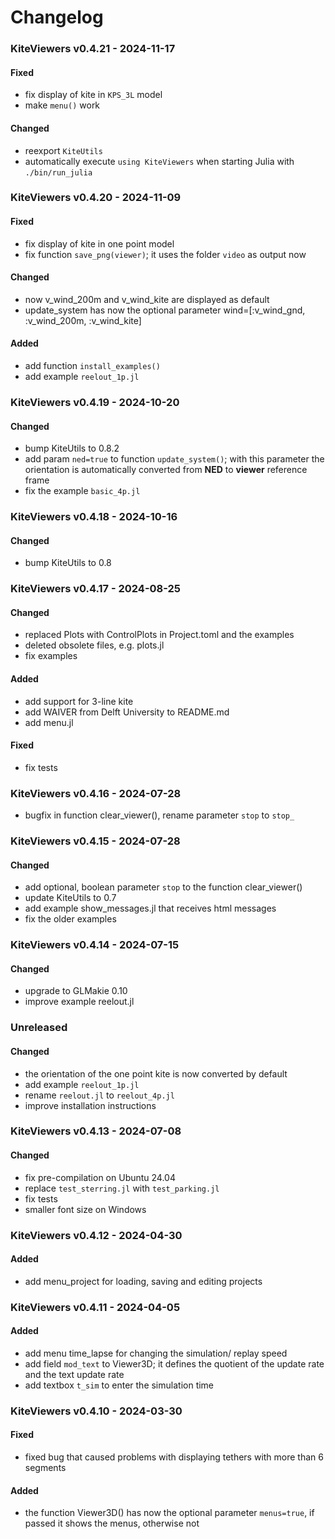 # Changelog

### KiteViewers v0.4.21 - 2024-11-17
#### Fixed
- fix display of kite in `KPS_3L` model
- make `menu()` work
#### Changed
- reexport `KiteUtils`
- automatically execute `using KiteViewers` when starting Julia with `./bin/run_julia`

### KiteViewers v0.4.20 - 2024-11-09
#### Fixed
- fix display of kite in one point model
- fix function `save_png(viewer)`; it uses the folder `video` as output now
#### Changed
- now v_wind_200m and v_wind_kite are displayed as default
- update_system has now the optional parameter wind=[:v_wind_gnd, :v_wind_200m, :v_wind_kite]
#### Added
- add function `install_examples()`
- add example `reelout_1p.jl`

### KiteViewers v0.4.19 - 2024-10-20
#### Changed
- bump KiteUtils to 0.8.2
- add param `ned=true` to function `update_system()`; with this parameter
  the orientation is automatically converted from **NED** to **viewer** reference frame
- fix the example `basic_4p.jl`

### KiteViewers v0.4.18 - 2024-10-16
#### Changed
- bump KiteUtils to 0.8

### KiteViewers v0.4.17 - 2024-08-25
#### Changed
- replaced Plots with ControlPlots in Project.toml and the examples
- deleted obsolete files, e.g. plots.jl
- fix examples
#### Added
- add support for 3-line kite
- add WAIVER from Delft University to README.md
- add menu.jl
#### Fixed
- fix tests

### KiteViewers v0.4.16 - 2024-07-28
- bugfix in function clear_viewer(), rename parameter `stop` to `stop_`

### KiteViewers v0.4.15 - 2024-07-28
#### Changed
- add optional, boolean parameter `stop` to the function clear_viewer()
- update KiteUtils to 0.7
- add example show_messages.jl that receives html messages
- fix the older examples

### KiteViewers v0.4.14 - 2024-07-15
#### Changed
- upgrade to GLMakie 0.10
- improve example reelout.jl

### Unreleased
#### Changed
- the orientation of the one point kite is now converted by default
- add example `reelout_1p.jl`
- rename `reelout.jl` to `reelout_4p.jl`
- improve installation instructions

### KiteViewers v0.4.13 - 2024-07-08
#### Changed
- fix pre-compilation on Ubuntu 24.04
- replace `test_sterring.jl` with `test_parking.jl`
- fix tests
- smaller font size on Windows

### KiteViewers v0.4.12 - 2024-04-30
#### Added
- add menu_project for loading, saving and editing projects

### KiteViewers v0.4.11 - 2024-04-05
#### Added
- add menu time_lapse for changing the simulation/ replay speed
- add field `mod_text` to Viewer3D; it defines the quotient of the update rate and the text update rate
- add textbox `t_sim` to enter the simulation time

### KiteViewers v0.4.10 - 2024-03-30
#### Fixed
- fixed bug that caused problems with displaying tethers with more than 6 segments

#### Added
- the function Viewer3D() has now the optional parameter `menus=true`, if passed it shows the menus, otherwise not



